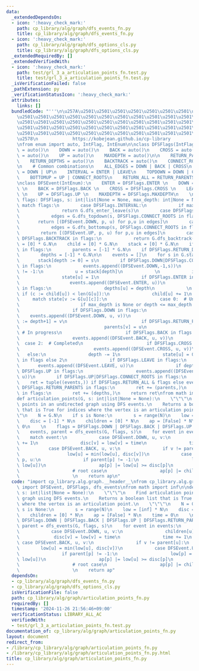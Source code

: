 ```yaml
---
data:
  _extendedDependsOn:
  - icon: ':heavy_check_mark:'
    path: cp_library/alg/graph/dfs_events_fn.py
    title: cp_library/alg/graph/dfs_events_fn.py
  - icon: ':heavy_check_mark:'
    path: cp_library/alg/graph/dfs_options_cls.py
    title: cp_library/alg/graph/dfs_options_cls.py
  _extendedRequiredBy: []
  _extendedVerifiedWith:
  - icon: ':heavy_check_mark:'
    path: test/grl_3_a_articulation_points_fn.test.py
    title: test/grl_3_a_articulation_points_fn.test.py
  _isVerificationFailed: false
  _pathExtension: py
  _verificationStatusIcon: ':heavy_check_mark:'
  attributes:
    links: []
  bundledCode: "'''\n\u257A\u2501\u2501\u2501\u2501\u2501\u2501\u2501\u2501\u2501\u2501\
    \u2501\u2501\u2501\u2501\u2501\u2501\u2501\u2501\u2501\u2501\u2501\u2501\u2501\
    \u2501\u2501\u2501\u2501\u2501\u2501\u2501\u2501\u2501\u2501\u2501\u2501\u2501\
    \u2501\u2501\u2501\u2501\u2501\u2501\u2501\u2501\u2501\u2501\u2501\u2501\u2501\
    \u2501\u2501\u2501\u2501\u2501\u2501\u2501\u2501\u2501\u2501\u2501\u2501\u2501\
    \u2578\n             https://kobejean.github.io/cp-library               \n'''\n\
    \nfrom enum import auto, IntFlag, IntEnum\n\nclass DFSFlags(IntFlag):\n    ENTER\
    \ = auto()\n    DOWN = auto()\n    BACK = auto()\n    CROSS = auto()\n    LEAVE\
    \ = auto()\n    UP = auto()\n    MAXDEPTH = auto()\n\n    RETURN_PARENTS = auto()\n\
    \    RETURN_DEPTHS = auto()\n    BACKTRACK = auto()\n    CONNECT_ROOTS = auto()\n\
    \n    # Common combinations\n    ALL_EDGES = DOWN | BACK | CROSS\n    EULER_TOUR\
    \ = DOWN | UP\n    INTERVAL = ENTER | LEAVE\n    TOPDOWN = DOWN | CONNECT_ROOTS\n\
    \    BOTTOMUP = UP | CONNECT_ROOTS\n    RETURN_ALL = RETURN_PARENTS | RETURN_DEPTHS\n\
    \nclass DFSEvent(IntEnum):\n    ENTER = DFSFlags.ENTER \n    DOWN = DFSFlags.DOWN\
    \ \n    BACK = DFSFlags.BACK \n    CROSS = DFSFlags.CROSS \n    LEAVE = DFSFlags.LEAVE\
    \ \n    UP = DFSFlags.UP \n    MAXDEPTH = DFSFlags.MAXDEPTH\n    \n\ndef dfs_events(G,\
    \ flags: DFSFlags, s: int|list|None = None, max_depth: int|None = None):\n   \
    \ match flags:\n        case DFSFlags.INTERVAL:\n            if max_depth is None:\n\
    \                return G.dfs_enter_leave(s)\n        case DFSFlags.TOPDOWN:\n\
    \            edges = G.dfs_topdown(s, DFSFlags.CONNECT_ROOTS in flags)\n     \
    \       return [(DFSEvent.DOWN, p, u) for p,u in edges]\n        case DFSFlags.BOTTOMUP:\n\
    \            edges = G.dfs_bottomup(s, DFSFlags.CONNECT_ROOTS in flags)\n    \
    \        return [(DFSEvent.UP, p, u) for p,u in edges]\n        case flags if\
    \ DFSFlags.BACKTRACK in flags:\n            return G.dfs_backtrack(s)\n    state\
    \ = [0] * G.N\n    child = [0] * G.N\n    stack = [0] * G.N\n    if DFSFlags.RETURN_PARENTS\
    \ in flags:\n        parents = [-1] * G.N\n    if DFSFlags.RETURN_DEPTHS in flags:\n\
    \        depths = [-1] * G.N\n\n    events = []\n    for s in G.starts(s):\n \
    \       stack[depth := 0] = s\n        if DFSFlags.DOWN|DFSFlags.CONNECT_ROOTS\
    \ in flags:\n            events.append((DFSEvent.DOWN,-1,s))\n        while depth\
    \ != -1:\n            u = stack[depth]\n            \n            if not state[u]:\n\
    \                state[u] = 1\n                if DFSFlags.ENTER in flags:\n \
    \                   events.append((DFSEvent.ENTER, u))\n                if DFSFlags.RETURN_DEPTHS\
    \ in flags:\n                    depths[u] = depth\n            \n           \
    \ if (c := child[u]) < len(G[u]):\n                child[u] += 1\n           \
    \     match state[v := G[u][c]]:\n                    case 0:  # Unvisited\n \
    \                       if max_depth is None or depth <= max_depth:\n        \
    \                    if DFSFlags.DOWN in flags:\n                            \
    \    events.append((DFSEvent.DOWN, u, v))\n                            stack[depth\
    \ := depth+1] = v\n                            if DFSFlags.RETURN_PARENTS in flags:\n\
    \                                parents[v] = u\n                    case 1: \
    \ # In progress\n                        if DFSFlags.BACK in flags:\n        \
    \                    events.append((DFSEvent.BACK, u, v))\n                  \
    \  case 2:  # Completed\n                        if DFSFlags.CROSS in flags:\n\
    \                            events.append((DFSEvent.CROSS, u, v))\n         \
    \   else:\n                depth -= 1\n                state[u] = 0 if DFSFlags.BACKTRACK\
    \ in flags else 2\n                if DFSFlags.LEAVE in flags:\n             \
    \       events.append((DFSEvent.LEAVE, u))\n                if depth != -1 and\
    \ DFSFlags.UP in flags:\n                    events.append((DFSEvent.UP, stack[depth],\
    \ u))\n        if DFSFlags.UP|DFSFlags.CONNECT_ROOTS in flags:\n            events.append((DFSEvent.UP,-1,s))\n\
    \    ret = tuple((events,)) if DFSFlags.RETURN_ALL & flags else events\n    if\
    \ DFSFlags.RETURN_PARENTS in flags:\n        ret += (parents,)\n    if DFSFlags.RETURN_DEPTHS\
    \ in flags:\n        ret += (depths,)\n    return ret\nfrom math import inf\n\n\
    def articulation_points(G, s: int|list|None = None):\n    \"\"\"\n    Find articulation\
    \ points in an undirected graph using DFS events.\n    Returns a boolean list\
    \ that is True for indices where the vertex is an articulation point.\n    \"\"\
    \"\n    N = G.N\n    if s is None:\n        s = range(N)\n    low = [inf] * N\n\
    \    disc = [-1] * N\n    children = [0] * N\n    ap = [False] * N\n    time =\
    \ 0\n    \n    flags = DFSFlags.DOWN | DFSFlags.BACK | DFSFlags.UP | DFSFlags.RETURN_PARENTS\n\
    \    events, parent = dfs_events(G, flags, s)\n    for event in events:\n    \
    \    match event:\n            case DFSEvent.DOWN, u, v:\n                children[u]\
    \ += 1\n                disc[v] = low[v] = time\n                time += 1\n \
    \           case DFSEvent.BACK, u, v:\n                if v != parent[u]:\n  \
    \                  low[u] = min(low[u], disc[v])\n            case DFSEvent.UP,\
    \ p, u:\n                if parent[p] != -1:\n                    low[p] = min(low[p],\
    \ low[u])\n                    ap[p] |= low[u] >= disc[p]\n                else:\n\
    \                    # root case\n                    ap[p] |= children[p] > 1\n\
    \                    \n    return ap\n"
  code: "import cp_library.alg.graph.__header__\nfrom cp_library.alg.graph.dfs_events_fn\
    \ import DFSEvent, DFSFlags, dfs_events\nfrom math import inf\n\ndef articulation_points(G,\
    \ s: int|list|None = None):\n    \"\"\"\n    Find articulation points in an undirected\
    \ graph using DFS events.\n    Returns a boolean list that is True for indices\
    \ where the vertex is an articulation point.\n    \"\"\"\n    N = G.N\n    if\
    \ s is None:\n        s = range(N)\n    low = [inf] * N\n    disc = [-1] * N\n\
    \    children = [0] * N\n    ap = [False] * N\n    time = 0\n    \n    flags =\
    \ DFSFlags.DOWN | DFSFlags.BACK | DFSFlags.UP | DFSFlags.RETURN_PARENTS\n    events,\
    \ parent = dfs_events(G, flags, s)\n    for event in events:\n        match event:\n\
    \            case DFSEvent.DOWN, u, v:\n                children[u] += 1\n   \
    \             disc[v] = low[v] = time\n                time += 1\n           \
    \ case DFSEvent.BACK, u, v:\n                if v != parent[u]:\n            \
    \        low[u] = min(low[u], disc[v])\n            case DFSEvent.UP, p, u:\n\
    \                if parent[p] != -1:\n                    low[p] = min(low[p],\
    \ low[u])\n                    ap[p] |= low[u] >= disc[p]\n                else:\n\
    \                    # root case\n                    ap[p] |= children[p] > 1\n\
    \                    \n    return ap"
  dependsOn:
  - cp_library/alg/graph/dfs_events_fn.py
  - cp_library/alg/graph/dfs_options_cls.py
  isVerificationFile: false
  path: cp_library/alg/graph/articulation_points_fn.py
  requiredBy: []
  timestamp: '2024-11-26 21:56:46+09:00'
  verificationStatus: LIBRARY_ALL_AC
  verifiedWith:
  - test/grl_3_a_articulation_points_fn.test.py
documentation_of: cp_library/alg/graph/articulation_points_fn.py
layout: document
redirect_from:
- /library/cp_library/alg/graph/articulation_points_fn.py
- /library/cp_library/alg/graph/articulation_points_fn.py.html
title: cp_library/alg/graph/articulation_points_fn.py
---
```

